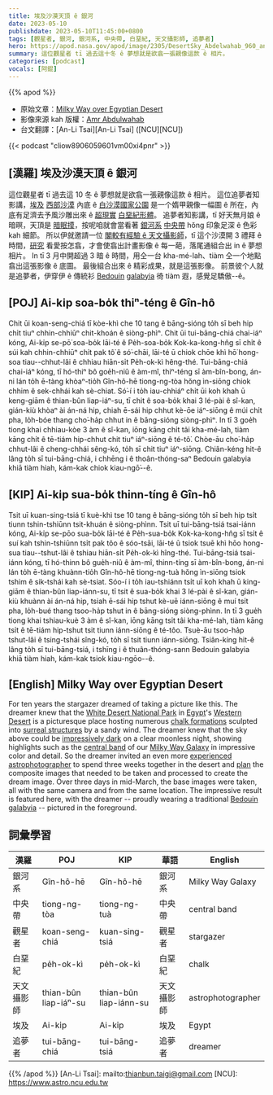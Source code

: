 ```yaml
---
title: 埃及沙漠天頂 ê 銀河
date: 2023-05-10
publishdate: 2023-05-10T11:45:00+0800
tags: [觀星者, 銀河, 銀河系, 中央帶, 白堊紀, 天文攝影師, 追夢者]
hero: https://apod.nasa.gov/apod/image/2305/DesertSky_Abdelwahab_960_annotated.jpg
summary: 這位觀星者 tī 過去這十冬 ê 夢想就是欲翕一張親像這款 ê 相片。
categories: [podcast]
vocals: [阿錕]
---
```


{{% apod %}}

- 原始文章：[Milky Way over Egyptian Desert](https://apod.nasa.gov/apod/ap230510.html)
- 影像來源 kah 版權：[Amr Abdulwahab](https://www.instagram.com/amr_abdulwahab/)
- 台文翻譯：[An-Li Tsai][An-Li Tsai] ([NCU][NCU])

{{< podcast "cliow8906059601vm00xi4pnr" >}}

## [漢羅] 埃及沙漠天頂 ê 銀河
這位觀星者 tī 過去這 10 冬 ê 夢想就是欲翕一張親像這款 ê 相片。
這位追夢者知影講，[埃及][Egypt] [西部沙漠][Western Desert] 內底 ê [白沙漠國家公園][White Desert National Park] 是一个媠甲親像一幅圖 ê 所在，內底有足濟去予風沙雕出來 ê [超現實][surreal structures] [白堊紀形體][chalk formations]。
追夢者知影講，tī 好天無月娘 ê 暗暝，天頂是 [暗眠摸][impressively dark]，按呢咱就會當看著 [銀河系][Milky Way Galaxy] [中央帶][central band] hŏng 印象足深 ê 色彩 kah 細節。
所以伊就邀請一位 [閣較有經驗 ê 天文攝影師][experienced astrophotographer]，tī 這个沙漠開 3 禮拜 ê 時間，[研究][plan] 看愛按怎翕，才會使翕出計畫影像 ê 每一葩，落尾通組合出 in ê 夢想相片。
In tī 3 月中開超過 3 暗 ê 時間，用仝一台 kha-mé-lah、tiàm 仝一个地點翕出這張影像 ê 底圖。
最後組合出來 ê 精彩成果，就是這張影像。
前景彼个人就是追夢者，伊穿伊 ê 傳統衫 [Bedouin][Bedouin] [galabyia][galabyia] 徛 tiàm 遐，感覺足驕傲--ê。

## [POJ] Ai-ki̍p soa-bo̍k thiⁿ-téng ê Gîn-hô
Chit ūi koan-seng-chiá tī kòe-khì che 10 tang ê bāng-sióng to̍h sī beh hip chi̍t tiuⁿ chhin-chhiūⁿ chit-khoán ê siòng-phìⁿ.
Chit ūi tui-bāng-chiá chai-iáⁿ kóng, Ai-ki̍p se-pō͘ soa-bo̍k lāi-té ê Pe̍h-soa-bo̍k Kok-ka-kong-hn̂g sī chi̍t ê súi kah chhin-chhiūⁿ chi̍t pak tô͘ ê só͘-chāi, lāi-té ū chiok chōe khì hō͘ hong-soa tiau--chhut-lâi ê chhiau hiān-si̍t Pe̍h-ok-kì hêng-thé.
Tui-bāng-chiá chai-iáⁿ kóng, tī hó-thiⁿ bô goe̍h-niû ê àm-mî, thiⁿ-téng sī àm-bîn-bong, án-ni lán to̍h ē-tàng khòaⁿ-tio̍h Gîn-hô-hē tiong-ng-tòa hŏng ìn-siōng chiok chhim ê sek-chhái kah sè-chiat.
Só͘-í i to̍h iau-chhiáⁿ chi̍t ūi koh khah ū keng-giām ê thian-bûn liap-iáⁿ-su, tī chit ê soa-bo̍k khai 3 lé-pài ê sî-kan, gián-kiù khòaⁿ ài  án-ná hip, chiah ē-sái hip chhut kè-ōe iáⁿ-siōng ê múi chi̍t pha, lo̍h-bóe thang cho͘-ha̍p chhut in ê bāng-sióng siòng-phìⁿ.
In tī 3 goe̍h tiong khai chhiau-kòe 3 àm ê sî-kan, iōng kāng chi̍t tâi kha-mé-lah, tiàm kāng chi̍t ê tē-tiám hip-chhut chit tiuⁿ iáⁿ-siōng ê té-tô͘.
Chòe-āu cho͘-ha̍p chhut-lâi ê cheng-chhái sêng-kó, to̍h sī chit tiuⁿ iáⁿ-siōng.
Chiân-kéng hit-ê lâng to̍h sī tui-bāng-chiá, i chhēng i ê thoân-thóng-saⁿ Bedouin galabyia khiā tiàm hiah, kám-kak chiok kiau-ngō͘--ê.

## [KIP] Ai-ki̍p sua-bo̍k thinn-tíng ê Gîn-hô
Tsit uī kuan-sing-tsiá tī kuè-khì tse 10 tang ê bāng-sióng to̍h sī beh hip tsi̍t tiunn tshin-tshiūnn tsit-khuán ê siòng-phìnn.
Tsit uī tui-bāng-tsiá tsai-iánn kóng, Ai-ki̍p se-pōo sua-bo̍k lāi-té ê Pe̍h-sua-bo̍k Kok-ka-kong-hn̂g sī tsi̍t ê suí kah tshin-tshiūnn tsi̍t pak tôo ê sóo-tsāi, lāi-té ū tsiok tsuē khì hōo hong-sua tiau--tshut-lâi ê tshiau hiān-si̍t Pe̍h-ok-kì hîng-thé.
Tui-bāng-tsiá tsai-iánn kóng, tī hó-thinn bô gue̍h-niû ê àm-mî, thinn-tíng sī àm-bîn-bong, án-ni lán to̍h ē-tàng khuànn-tio̍h Gîn-hô-hē tiong-ng-tuà hŏng ìn-siōng tsiok tshim ê sik-tshái kah sè-tsiat.
Sóo-í i to̍h iau-tshiánn tsi̍t uī koh khah ū king-giām ê thian-bûn liap-iánn-su, tī tsit ê sua-bo̍k khai 3 lé-pài ê sî-kan, gián-kiù khuànn ài  án-ná hip, tsiah ē-sái hip tshut kè-uē iánn-siōng ê muí tsi̍t pha, lo̍h-bué thang tsoo-ha̍p tshut in ê bāng-sióng siòng-phìnn.
In tī 3 gue̍h tiong khai tshiau-kuè 3 àm ê sî-kan, iōng kāng tsi̍t tâi kha-mé-lah, tiàm kāng tsi̍t ê tē-tiám hip-tshut tsit tiunn iánn-siōng ê té-tôo.
Tsuè-āu tsoo-ha̍p tshut-lâi ê tsing-tshái sîng-kó, to̍h sī tsit tiunn iánn-siōng.
Tsiân-kíng hit-ê lâng to̍h sī tui-bāng-tsiá, i tshīng i ê thuân-thóng-sann Bedouin galabyia khiā tiàm hiah, kám-kak tsiok kiau-ngōo--ê.

## [English] Milky Way over Egyptian Desert
For ten years the stargazer dreamed of taking a picture like this.
The dreamer knew that the [White Desert National Park][White Desert National Park] in [Egypt][Egypt]'s [Western Desert][Western Desert] is a picturesque place hosting numerous [chalk formations][chalk formations] sculpted into [surreal structures][surreal structures] by a sandy wind.
The dreamer knew that the sky above could be [impressively dark][impressively dark] on a clear moonless night, showing highlights such as the [central band][central band] of our [Milky Way Galaxy][Milky Way Galaxy] in impressive color and detail.
So the dreamer invited an even more [experienced astrophotographer][experienced astrophotographer] to spend three weeks together in the desert and [plan][plan] the composite images that needed to be taken and processed to create the dream image.
Over three days in mid-March, the base images were taken, all with the same camera and from the same location.
The impressive result is featured here, with the dreamer -- proudly wearing a traditional [Bedouin][Bedouin] [galabyia][galabyia] -- pictured in the foreground.

## 詞彙學習

|漢羅|POJ|KIP|華語|English|
|-|-|-|-|-|
|銀河系|Gîn-hô-hē|Gîn-hô-hē|銀河系|Milky Way Galaxy|
|中央帶|tiong-ng-tòa|tiong-ng-tuà|中央帶|central band|
|觀星者|koan-seng-chiá|kuan-sing-tsiá|觀星者|stargazer|
|白堊紀|pe̍h-ok-kì|pe̍h-ok-kì|白堊紀|chalk|
|天文攝影師|thian-bûn liap-iáⁿ-su|thian-bûn liap-iánn-su|天文攝影師|astrophotographer|
|埃及|Ai-ki̍p|Ai-ki̍p|埃及|Egypt|
|追夢者|tui-bāng-chiá|tui-bāng-tsiá|追夢者|dreamer|

{{% /apod %}}
[An-Li Tsai]: mailto:thianbun.taigi@gmail.com
[NCU]: https://www.astro.ncu.edu.tw

[copyright]: https://apod.nasa.gov/apod/fap/lib/about_apod.html#srapply
[License]: https://creativecommons.org/licenses/by/2.0/

[White Desert National Park]:https://en.wikipedia.org/wiki/White_Desert_National_Park
[Egypt]:https://en.wikipedia.org/wiki/Egypt
[Western Desert]:https://en.wikipedia.org/wiki/Western_Desert_(Egypt)
[chalk formations]:https://www.inside-egypt.com/the-white-desert.html
[surreal structures]:https://youtu.be/vgBpr-7AUjg
[impressively dark]:https://apod.nasa.gov/apod/ap200408.html
[central band]:https://apod.nasa.gov/apod/ap191022.html
[Milky Way Galaxy]:https://solarsystem.nasa.gov/resources/285/the-milky-way-galaxy/
[experienced astrophotographer]:https://www.instagram.com/vikaschanderastrophotography/
[plan]:https://i.pinimg.com/originals/30/62/75/3062756a297f1e3c22e35f3fe89b3ecc.jpg
[Bedouin]:https://en.wikipedia.org/wiki/Bedouin
[galabyia]:https://en.wikipedia.org/wiki/Jellabiya
